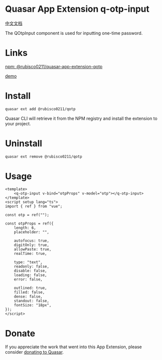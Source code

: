 # Quasar App Extension q-otp-input

[中文文档](./README-zh-CN.md)

The QOtpInput component is used for inputting one-time password.

# Links

[npm: @rubisco0211/quasar-app-extension-qotp](https://www.npmjs.com/package/@rubisco0211/quasar-app-extension-qotp)

[demo](https://quasar-app-extension-qotp.vercel.app/#/)

# Install

```bash
quasar ext add @rubisco0211/qotp
```

Quasar CLI will retrieve it from the NPM registry and install the extension to your project.

# Uninstall

```bash
quasar ext remove @rubisco0211/qotp
```

# Usage

```vue
<template>
    <q-otp-input v-bind="otpProps" v-model="otp"></q-otp-input>
</template>
<script setup lang="ts">
import { ref } from "vue";

const otp = ref("");

const otpProps = ref({
    length: 6,
    placeholder: "",

    autofocus: true,
    digitOnly: true,
    allowPaste: true,
    realTime: true,

    type: "text",
    readonly: false,
    disable: false,
    loading: false,
    error: false,

    outlined: true,
    filled: false,
    dense: false,
    standout: false,
    fontSize: "18px",
});
</script>
```

# Donate

If you appreciate the work that went into this App Extension, please consider [donating to Quasar](https://donate.quasar.dev).
